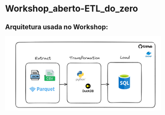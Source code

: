 # Workshop_aberto-ETL_do_zero

## Arquitetura usada no Workshop:
[![Arquitetura](./pics/arquitetura_workshop.png)](https://app.excalidraw.com/l/8pvW6zbNUnD/5oOZyiYIuS1)